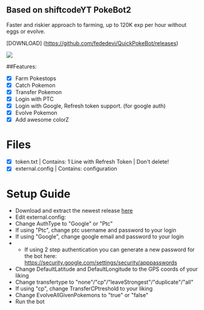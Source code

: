 ## Based on shiftcodeYT PokeBot2 
Faster and riskier approach to farming, up to 120K exp per hour without eggs or evolve.

[DOWNLOAD] (https://github.com/fededevi/QuickPokeBot/releases)


![](https://cloud.githubusercontent.com/assets/5583580/17182425/be384104-5423-11e6-9193-870a311fce4f.png)


##Features:
- [x] Farm Pokestops
- [x] Catch Pokemon
- [x] Transfer Pokemon
- [x] Login with PTC
- [x] Login with Google, Refresh token support. (for google auth)
- [x] Evolve Pokemon
- [x] Add awesome colorZ

# Files
- [x] token.txt | Contains: 1 Line with Refresh Token | Don't delete!
- [x] external.config | Contains: configuration

# Setup Guide
- Download and extract the newest release [here](https://github.com/fededevi/QuickPokeBot/releases)
- Edit external.config:
- Change AuthType to "Google" or "Ptc"
- If using "Ptc", change ptc username and password to your login
- If using "Google", change google email and password to your login
- - If using 2 step authentication you can generate a new password for the bot here: https://security.google.com/settings/security/apppasswords
- Change DefaultLatitude and DefaultLongitude to the GPS coords of your liking
- Change transfertype to "none"/"cp"/"leaveStrongest"/"duplicate"/"all"
- If using "cp", change TransferCPtreshold to your liking
- Change EvolveAllGivenPokemons to "true" or "false"
- Run the bot 
